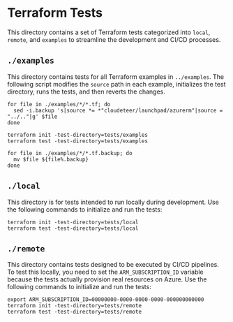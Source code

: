 # Terraform Tests

This directory contains a set of Terraform tests categorized into `local`, `remote`, and `examples` to streamline the development and CI/CD processes.

## `./examples`

This directory contains tests for all Terraform examples in `../examples`. The following script modifies the `source` path in each example, initializes the test directory, runs the tests, and then reverts the changes.

```shell
for file in ./examples/*/*.tf; do
  sed -i.backup 's|source *= *"cloudeteer/launchpad/azurerm"|source = "../.."|g' $file
done

terraform init -test-directory=tests/examples
terraform test -test-directory=tests/examples

for file in ./examples/*/*.tf.backup; do
  mv $file ${file%.backup}
done
```

## `./local`

This directory is for tests intended to run locally during development. Use the following commands to initialize and run the tests:

```shell
terraform init -test-directory=tests/local
terraform test -test-directory=tests/local
```

## `./remote`

This directory contains tests designed to be executed by CI/CD pipelines.
To test this locally, you need to set the `ARM_SUBSCRIPTION_ID` variable because the tests actually provision real resources on Azure.
Use the following commands to initialize and run the tests:

```shell
export ARM_SUBSCRIPTION_ID=00000000-0000-0000-0000-000000000000
terraform init -test-directory=tests/remote
terraform test -test-directory=tests/remote
```